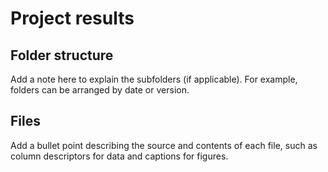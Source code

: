 # Project results

## Folder structure
Add a note here to explain the subfolders (if applicable). For example, folders can be arranged by date or version.

## Files
Add a bullet point describing the source and contents of each file, such as column descriptors for data and captions for figures.